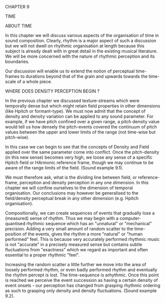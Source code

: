 <page id=72>
CHAPTER 9

TIME

ABOUT TIME

In this chapter we will discuss various aspects of the organisation of time in sound composition.  Clearly, rhythm is a major aspect of such a discussion but we will not dwell on rhythmic organisation at length because this subject is already dealt with in great detail in the existing musical literature. We will be more concerned with the nature of rhythmic perception and its boundaries.

Our discussion will enable us to extend the notion of perceptual time-frames to durations beyond that of the grain and upwards towards the time-scale of a whole piece.

WHERE DOES DENSITY PERCEPTION BEGIN ?

In the previous chapter we discussed texture-streams which were temporally dense but which might retain field properties in other dimensions (like Hpitch or formant-type). We must now admit that the concept of density and density variation can be applied to any sound parameter. For example, if we have pitch confined over a given range, a pitch density value would tell us how densely the pitch-events covered the continuum of pitch values between the upper and lower limits of the range (not time-wise but pitch-wise).

In this case we can begin to see that the concepts of Density and Field applied over the same parameter come into conflict. Once the pitch-density (in this new sense) becomes very high, we loose any sense of a specific Hpitch field or HArmonic reference frame, though we may continue to be aware of the range limits of the field. (Sound example 9.1).

We must therefore ask, what is the dividing line between field, or reference-frame, perception and density perception in any one dimension. In this chapter we will confine ourselves to the dimension of temporal organisation. Our conclusions may however be generalised to the field/density perceptual break in any other dimension (e.g. Hpitch organisation).

Compositionally, we can create sequences of events that gradually lose a (measured) sense of rhythm.  Thus we may begin with a computer-quantised rhythmic sequence which has an "unnatural" or "mechanical" precision. Adding a very small amount of random scatter to the time-position of the events, gives the rhythm a more "natural" or "human performed" feel. This is because very accurately performed rhythmic music is not "accurate" in a precisely measured sense but contains subtle fluctuations from "exactness" which we regard as important and often essential to a proper rhythmic "feel".

Increasing the random scatter a little further we move into the area of loosely performed rhythm, or even badly performed rhythm and eventually the rhythm percept is lost. The time-sequence is arhythmic.  Once this point is reached we perceive the event succession as having a certain density of event onsets - our perception has changed from grasping rhythmic ordering as such to grasping only density and density fluctuations. (Sound example 9.2).
</page>

